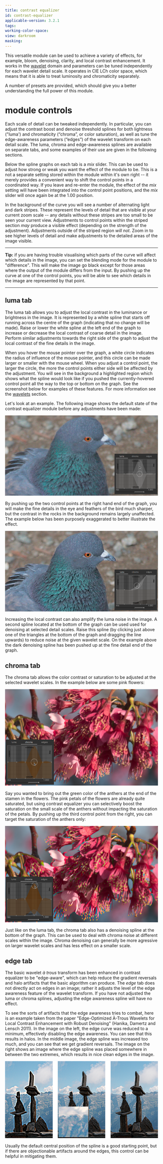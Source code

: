 ```yaml
---
title: contrast equalizer
id: contrast-equalizer
applicable-version: 3.2.1
tags: 
working-color-space:  
view: darkroom
masking: 
---
```


This versatile module can be used to achieve a variety of effects, for example, bloom, denoising, clarity, and local contrast enhancement. It works in the [wavelet](../../darkroom/processing-modules/wavelets.md) domain and parameters can be tuned independently for each wavelet detail scale. It operates in CIE LCh color space, which means that it is able to treat luminosity and chromaticity separately.

A number of presets are provided, which should give you a better understanding the full power of this module.

# module controls

Each scale of detail can be tweaked independently. In particular, you can adjust the contrast boost and denoise threshold splines for both lightness ("luma') and chromaticity (“chroma”, or color saturation), as well as tune the edge-awareness parameters (“edges”) of the wavelet transform on each detail scale. The luma, chroma and edge-awareness splines are available on separate tabs, and some examples of their use are given in the following sections.

Below the spline graphs on each tab is a _mix_ slider. This can be used to adjust how strong or weak you want the effect of the module to be. This is a not a separate setting stored within the module within it's own right -- it merely provides a convenient way to shift the control points in a coordinated way. If you leave and re-enter the module, the effect of the _mix_ setting will have been integrated into the control point positions, and the _mix_ slider will once again be at the 1.00 position.

In the background of the curve you will see a number of alternating light and dark stripes. These represent the levels of detail that are visible at your current zoom scale -- any details without these stripes are too small to be seen your current view. Adjustments to control points within the striped section _may_ produce a visible effect (depending on the strength of the adjustment). Adjustments outside of the striped region _will not_. Zoom in to see higher levels of detail and make adjustments to the detailed areas of the image visible.

---

**Tip:** if you are having trouble visualising which parts of the curve will affect which details in the image, you can set the blending mode for the module to "difference". This will make the image go black except for those areas where the output of the module differs from the input. By pushing up the curve at one of the control points, you will be able to see which details in the image are represented by that point.

---

## luma tab

The luma tab allows you to adjust the local contrast in the luminance or brightness in the image. It is represented by a white spline that starts off running across the centre of the graph (indicating that no change will be made). Raise or lower the white spline at the left end of the graph to increase or decrease the local contrast of coarse detail in the image. Perform similar adjustments towards the right side of the graph to adjust the local contrast of the fine details in the image. 

When you hover the mouse pointer over the graph, a white circle indicates the radius of influence of the mouse pointer, and this circle can be made larger or smaller with the mouse wheel. When you adjust a control point, the larger the circle, the more the control points either side will be affected by the adjustment. You will see in the background a highlighted region which shows what the spline would look like if you pushed the currently-hovered control point all the way to the top or bottom on the graph. See the screenshot below for examples of these features. For more information see the [wavelets](../../darkroom/processing-modules/wavelets.md) section.

Let's look at an example. The following image shows the default state of the contrast equalizer module before any adjustments have been made:

![contrast-equalizer-luma-orig](./contrast-equalizer/contrast-equalizer-luma-orig.png#w66)

By pushing up the two control points at the right hand end of the graph, you will make the fine details in the eye and feathers of the bird much sharper, but the contrast in the rocks in the background remains largely unaffected. The example below has been purposely exaggerated to better illustrate the effect.

![contrast-equalizer-luma-high](./contrast-equalizer/contrast-equalizer-luma-high.png#w66)

Increasing the local contrast can also amplify the luma noise in the image. A second spline located at the bottom of the graph can be used used for denoising at selected detail scales. Raise this spline (by clicking just above one of the triangles at the bottom of the graph and dragging the line upwards) to reduce noise at the given wavelet scale. On the example above the dark denoising spline has been pushed up at the fine detail end of the graph.

## chroma tab

The chroma tab allows the color contrast or saturation to be adjusted at the selected wavelet scales. In the example below are some pink flowers:

![contrast-equalizer-chroma-orig](./contrast-equalizer/contrast-equalizer-chroma-orig.png#w66)

Say you wanted to bring out the green color of the anthers at the end of the stamen in the flowers. The pink petals of the flowers are already quite saturated, but using contrast equalizer you can selectively boost the saturation on the small scale of the anthers without impacting the saturation of the petals. By pushing up the third control point from the right, you can target the saturation of the anthers only:

![contrast-equalizer-chroma-high](./contrast-equalizer/contrast-equalizer-chroma-high.png#w66)

Just like on the luma tab, the chroma tab also has a denoising spline at the bottom of the graph. This can be used to deal with chroma noise at different scales within the image. Chroma denoising can generally be more agressive on larger wavelet scales and has less effect on a smaller scale.

## edge tab

The basic wavelet _à trous_ transform has been enhanced in contrast equalizer to be "edge-aware", which can help reduce the gradient reversals and halo artifacts that the basic algorithm can produce. The _edge_ tab does not directly act on edges in an image; rather it adjusts the level of the edge awareness feature of the wavelet transform. If you have not adjusted the luma or chroma splines, adjusting the edge awareness spline will have no effect.

To see the sorts of artifacts that the edge awareness tries to combat, here is an example taken from the paper "Edge-Optimized À-Trous Wavelets for Local Contrast Enhancement with Robust Denoising" (Hanika, Damertz and Lensch 2011). In the image on the left, the edge curve was reduced to a minimum, effectively disabling the edge awareness. You can see that this results in halos. In the middle image, the edge spline was increased too much, and you can see that we get gradient reversals. The image on the right shows an image where the edge spline was placed somewhere in between the two extremes, which results in nice clean edges in the image.

![contrast-equalizer-edge](./contrast-equalizer/contrast-equalizer-edge.png#w75)

Usually the default central position of the spline is a good starting point, but if there are objectionable artifacts around the edges, this control can be helpful in mitigating them.

